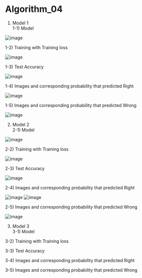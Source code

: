 # Algorithm_04

1. Model 1  
1-1) Model

![image](https://user-images.githubusercontent.com/107315938/173197186-6eb3566b-1be7-48fa-adaf-e94120fdf97c.png)

1-2) Training with Training loss

![image](https://user-images.githubusercontent.com/107315938/173197235-1f83011d-7fb9-4cfe-b425-f67aec94bb35.png)

1-3) Test Accuracy

![image](https://user-images.githubusercontent.com/107315938/173197257-6e846a56-b1fe-4d4c-9bbb-89d23ed18d10.png)

1-4) Images and corresponding probability that predicted Right

![image](https://user-images.githubusercontent.com/107315938/173197277-8354d8bf-e286-4921-ba4a-bd49fc2b4dcf.png)

1-5) Images and corresponding probability that predicted Wrong

![image](https://user-images.githubusercontent.com/107315938/173197311-829c08b9-a4ca-4e7a-b4cb-c48007105696.png)


2. Model 2  
2-1) Model

![image](https://user-images.githubusercontent.com/107315938/173197693-872a3953-7511-4e2f-ba01-447fa7532bb5.png)

2-2) Training with Training loss

![image](https://user-images.githubusercontent.com/107315938/173197710-ec2f015c-83d5-477b-a058-197de0f53dda.png)

2-3) Test Accuracy

![image](https://user-images.githubusercontent.com/107315938/173197725-9d551cfc-e03c-4dd7-82c3-7e9035dc8707.png)

2-4) Images and corresponding probability that predicted Right

![image](https://user-images.githubusercontent.com/107315938/173197744-cde583d8-7ca8-4cda-a8ee-4765af45f9dc.png)
![image](https://user-images.githubusercontent.com/107315938/173197751-3da8f0ab-cafb-4ffb-bc26-f17678290ecc.png)

2-5) Images and corresponding probability that predicted Wrong

![image](https://user-images.githubusercontent.com/107315938/173197764-64effbd3-4bc6-48e4-89ec-bfba680b03f5.png)


3. Model 3  
3-1) Model

3-2) Training with Training loss

3-3) Test Accuracy

3-4) Images and corresponding probability that predicted Right

3-5) Images and corresponding probability that predicted Wrong
